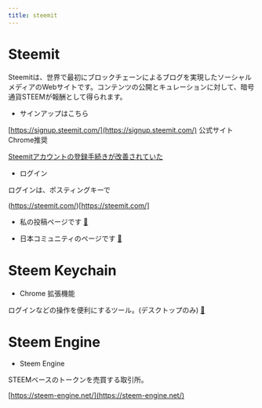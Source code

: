 ```yaml
---
title: steemit
---
```


# Steemit 
Steemitは、世界で最初にブロックチェーンによるブログを実現したソーシャルメディアのWebサイトです。コンテンツの公開とキュレーションに対して、暗号通貨STEEMが報酬として得られます。

* サインアップはこちら 

[https://signup.steemit.com/](https://signup.steemit.com/) 公式サイト Chrome推奨

[Steemitアカウントの登録手続きが改善されていた](https://steemit.com/japanese/@yasu/4t27l6-steemit)

* ログイン

ログインは、ポスティングキーで

(https://steemit.com/)[https://steemit.com/]

* 私の投稿ページです [🚀](https://steemit.com/@yasu) 

* 日本コミュニティのページです [🚀](https://steemit.com/created/japanese)

# Steem Keychain

* Chrome 拡張機能

ログインなどの操作を便利にするツール。(デスクトップのみ) [🚀](https://chrome.google.com/webstore/detail/jhgnbkkipaallpehbohjmkbjofjdmeid)

# Steem Engine

* Steem Engine

STEEMベースのトークンを売買する取引所。
 
[https://steem-engine.net/](https://steem-engine.net/)
